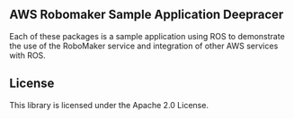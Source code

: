 ## AWS Robomaker Sample Application Deepracer

Each of these packages is a sample application using ROS to demonstrate the use of the RoboMaker service and integration of other AWS services with ROS. 

## License

This library is licensed under the Apache 2.0 License. 
